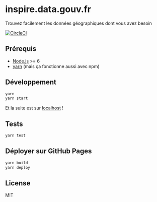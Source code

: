 # inspire.data.gouv.fr

Trouvez facilement les données géographiques dont vous avez besoin

[![CircleCI](https://circleci.com/gh/sgmap/inspire/tree/master.svg?style=svg)](https://circleci.com/gh/sgmap/inspire/tree/master)

## Prérequis

* [Node.js](https://nodejs.org/en/) >= 6
* [yarn](https://yarnpkg.com) (mais ça fonctionne aussi avec npm)

## Développement

```bash
yarn
yarn start
```

Et la suite est sur [localhost](http://localhost:3000) !

## Tests

```bash
yarn test
```

## Déployer sur GitHub Pages

```bash
yarn build
yarn deploy
```

## License

MIT
